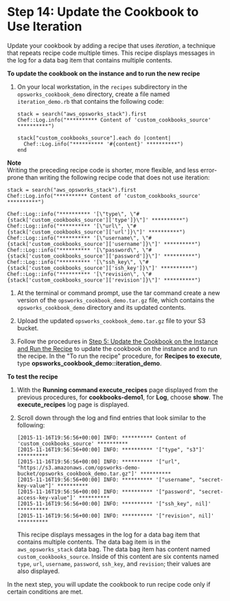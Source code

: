 # Step 14: Update the Cookbook to Use Iteration<a name="gettingstarted-cookbooks-iteration"></a>

Update your cookbook by adding a recipe that uses *iteration*, a technique that repeats recipe code multiple times\. This recipe displays messages in the log for a data bag item that contains multiple contents\. 

**To update the cookbook on the instance and to run the new recipe**

1. On your local workstation, in the `recipes` subdirectory in the `opsworks_cookbook_demo` directory, create a file named `iteration_demo.rb` that contains the following code:

   ```
   stack = search("aws_opsworks_stack").first
   Chef::Log.info("********** Content of 'custom_cookbooks_source' **********")
   
   stack["custom_cookbooks_source"].each do |content|
     Chef::Log.info("********** '#{content}' **********")
   end
   ```
**Note**  
Writing the preceding recipe code is shorter, more flexible, and less error\-prone than writing the following recipe code that does not use iteration:  

   ```
   stack = search("aws_opsworks_stack").first
   Chef::Log.info("********** Content of 'custom_cookbooks_source' **********")
   
   Chef::Log::info("********** '[\"type\", \"#{stack['custom_cookbooks_source']['type']}\"]' **********")
   Chef::Log::info("********** '[\"url\", \"#{stack['custom_cookbooks_source']['url']}\"]' **********")
   Chef::Log::info("********** '[\"username\", \"#{stack['custom_cookbooks_source']['username']}\"]' **********")
   Chef::Log::info("********** '[\"password\", \"#{stack['custom_cookbooks_source']['password']}\"]' **********")
   Chef::Log::info("********** '[\"ssh_key\", \"#{stack['custom_cookbooks_source']['ssh_key']}\"]' **********")
   Chef::Log::info("********** '[\"revision\", \"#{stack['custom_cookbooks_source']['revision']}\"]' **********")
   ```

1. At the terminal or command prompt, use the tar command create a new version of the `opsworks_cookbook_demo.tar.gz` file, which contains the `opsworks_cookbook_demo` directory and its updated contents\.

1. Upload the updated `opsworks_cookbook_demo.tar.gz` file to your S3 bucket\.

1. Follow the procedures in [Step 5: Update the Cookbook on the Instance and Run the Recipe](gettingstarted-cookbooks-copy-cookbook.md) to update the cookbook on the instance and to run the recipe\. In the "To run the recipe" procedure, for **Recipes to execute**, type **opsworks\_cookbook\_demo::iteration\_demo**\. 

**To test the recipe**

1. With the **Running command execute\_recipes** page displayed from the previous procedures, for **cookbooks\-demo1**, for **Log**, choose **show**\. The **execute\_recipes** log page is displayed\.

1. Scroll down through the log and find entries that look similar to the following:

   ```
   [2015-11-16T19:56:56+00:00] INFO: ********** Content of 'custom_cookbooks_source' **********
   [2015-11-16T19:56:56+00:00] INFO: ********** '["type", "s3"]' **********
   [2015-11-16T19:56:56+00:00] INFO: ********** '["url", "https://s3.amazonaws.com/opsworks-demo-bucket/opsworks_cookbook_demo.tar.gz"]' **********
   [2015-11-16T19:56:56+00:00] INFO: ********** '["username", "secret-key-value"]' **********
   [2015-11-16T19:56:56+00:00] INFO: ********** '["password", "secret-access-key-value"]' **********
   [2015-11-16T19:56:56+00:00] INFO: ********** '["ssh_key", nil]' **********
   [2015-11-16T19:56:56+00:00] INFO: ********** '["revision", nil]' **********
   ```

   This recipe displays messages in the log for a data bag item that contains multiple contents\. The data bag item is in the `aws_opsworks_stack` data bag\. The data bag item has content named `custom_cookbooks_source`\. Inside of this content are six contents named `type`, `url`, `username`, `password`, `ssh_key`, and `revision`; their values are also displayed\.

In the next step, you will update the cookbook to run recipe code only if certain conditions are met\.